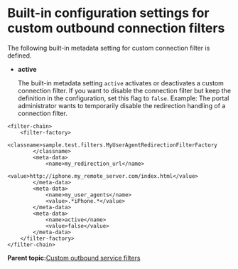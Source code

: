 # Built-in configuration settings for custom outbound connection filters 

The following built-in metadata setting for custom connection filter is defined.

-   **active**

    The built-in metadata setting `active` activates or deactivates a custom connection filter. If you want to disable the connection filter but keep the definition in the configuration, set this flag to `false`. Example: The portal administrator wants to temporarily disable the redirection handling of a connection filter.


```
<filter-chain>
    <filter-factory>                          
        <classname>sample.test.filters.MyUserAgentRedirectionFilterFactory
        </classname>
        <meta-data>
            <name>my_redirection_url</name>
            <value>http://iphone.my_remote_server.com/index.html</value>
        </meta-data>
        <meta-data>
            <name>my_user_agents</name>
            <value>.*iPhone.*</value>
        </meta-data>
        <meta-data>
            <name>active</name>
            <value>false</value>
        </meta-data>
    </filter-factory>
</filter-chain>
```

**Parent topic:**[Custom outbound service filters ](../dev-portlet/outbhttp_cust_srvc_filtrs.md)

